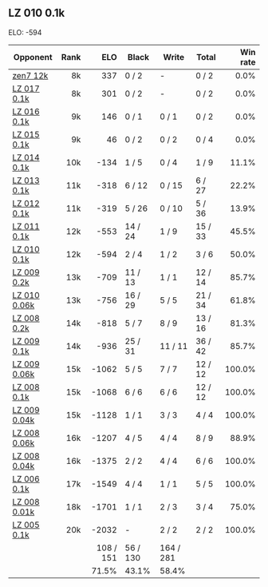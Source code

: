 ## LZ 010 0.1k ##

ELO: -594

Opponent | Rank | ELO | Black | Write | Total | Win rate
---------|-----:|----:|-------|-------|-------|-------:
[zen7 12k](zen7%2012k.md) | 8k | 337 | 0 / 2 | - | 0 / 2 | 0.0%
[LZ 017 0.1k](LZ%20017%200.1k.md) | 8k | 301 | 0 / 2 | - | 0 / 2 | 0.0%
[LZ 016 0.1k](LZ%20016%200.1k.md) | 9k | 146 | 0 / 1 | 0 / 1 | 0 / 2 | 0.0%
[LZ 015 0.1k](LZ%20015%200.1k.md) | 9k | 46 | 0 / 2 | 0 / 2 | 0 / 4 | 0.0%
[LZ 014 0.1k](LZ%20014%200.1k.md) | 10k | -134 | 1 / 5 | 0 / 4 | 1 / 9 | 11.1%
[LZ 013 0.1k](LZ%20013%200.1k.md) | 11k | -318 | 6 / 12 | 0 / 15 | 6 / 27 | 22.2%
[LZ 012 0.1k](LZ%20012%200.1k.md) | 11k | -319 | 5 / 26 | 0 / 10 | 5 / 36 | 13.9%
[LZ 011 0.1k](LZ%20011%200.1k.md) | 12k | -553 | 14 / 24 | 1 / 9 | 15 / 33 | 45.5%
[LZ 010 0.1k](LZ%20010%200.1k.md) | 12k | -594 | 2 / 4 | 1 / 2 | 3 / 6 | 50.0%
[LZ 009 0.2k](LZ%20009%200.2k.md) | 13k | -709 | 11 / 13 | 1 / 1 | 12 / 14 | 85.7%
[LZ 010 0.06k](LZ%20010%200.06k.md) | 13k | -756 | 16 / 29 | 5 / 5 | 21 / 34 | 61.8%
[LZ 008 0.2k](LZ%20008%200.2k.md) | 14k | -818 | 5 / 7 | 8 / 9 | 13 / 16 | 81.3%
[LZ 009 0.1k](LZ%20009%200.1k.md) | 14k | -936 | 25 / 31 | 11 / 11 | 36 / 42 | 85.7%
[LZ 009 0.06k](LZ%20009%200.06k.md) | 15k | -1062 | 5 / 5 | 7 / 7 | 12 / 12 | 100.0%
[LZ 008 0.1k](LZ%20008%200.1k.md) | 15k | -1068 | 6 / 6 | 6 / 6 | 12 / 12 | 100.0%
[LZ 009 0.04k](LZ%20009%200.04k.md) | 15k | -1128 | 1 / 1 | 3 / 3 | 4 / 4 | 100.0%
[LZ 008 0.06k](LZ%20008%200.06k.md) | 16k | -1207 | 4 / 5 | 4 / 4 | 8 / 9 | 88.9%
[LZ 008 0.04k](LZ%20008%200.04k.md) | 16k | -1375 | 2 / 2 | 4 / 4 | 6 / 6 | 100.0%
[LZ 006 0.1k](LZ%20006%200.1k.md) | 17k | -1549 | 4 / 4 | 1 / 1 | 5 / 5 | 100.0%
[LZ 008 0.01k](LZ%20008%200.01k.md) | 18k | -1701 | 1 / 1 | 2 / 3 | 3 / 4 | 75.0%
[LZ 005 0.1k](LZ%20005%200.1k.md) | 20k | -2032 | - | 2 / 2 | 2 / 2 | 100.0%
 | | | 108 / 151 | 56 / 130 | 164 / 281 | 
 | | | 71.5% | 43.1% | 58.4% | 
